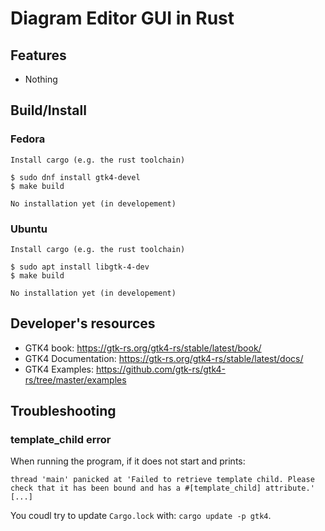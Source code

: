 # Diagram Editor GUI in Rust

## Features
- Nothing

## Build/Install

### Fedora
```
Install cargo (e.g. the rust toolchain)

$ sudo dnf install gtk4-devel
$ make build

No installation yet (in developement)
```
### Ubuntu
```
Install cargo (e.g. the rust toolchain)

$ sudo apt install libgtk-4-dev
$ make build

No installation yet (in developement)
```


## Developer's resources
 - GTK4 book: https://gtk-rs.org/gtk4-rs/stable/latest/book/
 - GTK4 Documentation: https://gtk-rs.org/gtk4-rs/stable/latest/docs/
 - GTK4 Examples: https://github.com/gtk-rs/gtk4-rs/tree/master/examples

## Troubleshooting

### template_child error
When running the program, if it does not start and prints:
```
thread 'main' panicked at 'Failed to retrieve template child. Please check that it has been bound and has a #[template_child] attribute.' [...]
```
You coudl try to update `Cargo.lock` with: `cargo update -p gtk4`.
